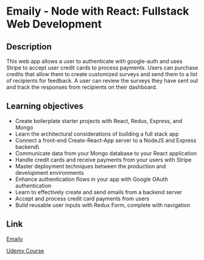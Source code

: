 # Emaily - Node with React: Fullstack Web Development

## Description
 This web app allows a user to authenticate with google-auth and uses Stripe to accept user credit cards to process payments. 
 Users can purchase credits that allow them to create customized surveys and send them to a list of recipients for feedback.
 A user can review the surveys they have sent out and track the responses from recipients on their dashboard.

## Learning objectives
- Create boilerplate starter projects with React, Redux, Express, and Mongo
- Learn the architectural considerations of building a full stack app
- Connect a front-end Create-React-App server to a NodeJS and Express backend\
- Communicate data from your Mongo database to your React application
- Handle credit cards and receive payments from your users with Stripe
- Master deployment techniques between the production and development environments
- Enhance authentication flows in your app with Google OAuth authentication
- Learn to effectively create and send emails from a backend server
- Accept and process credit card payments from users
- Build reusable user inputs with Redux Form, complete with navigation

## Link 
[Emaily](https://mysterious-peak-11085.herokuapp.com/)

[Udemy Course](https://www.udemy.com/course/node-with-react-fullstack-web-development/)

